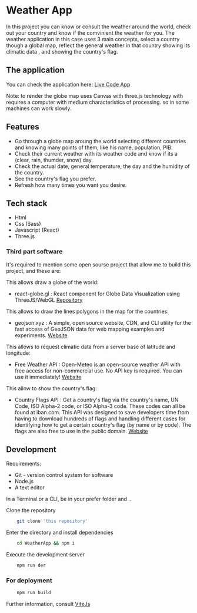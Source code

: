 # Weather App

In this project you can know or consult the weather around the world, check out your country and know if the comvinient the weather for you.
The weather application in this case uses 3 main concepts, select a country though a global map, reflect the general weather in that country showing its climatic data , and showing the country's flag.

## The application

You can check the application here: [Live Code App](https://rvjonh-weatherapp.netlify.app)

Note: to render the globe map uses Canvas with three.js technology with requires a computer with medium characteristics of processing. so in some machines can work slowly.

## Features

* Go through a globe map aroung the world selecting different countries and knowing many points of them, like his name, population, PIB.
* Check their current weather with its weather code and know if its a (clear, rain, thumder, snow) day.
* Check the actual date, general temperature, the day and the humidity of the country.
* See the country's flag you prefer.
* Refresh how many times you want you desire.

## Tech stack

* Html
* Css (Sass)
* Javascript (React)
* Three.js

### Third part software

It's required to mention some open sourse project that allow me to build this project, and these are:

This allows draw a globe of the world:

* react-globe.gl : React component for Globe Data Visualization using ThreeJS/WebGL
    [Repository](https://github.com/vasturiano/react-globe.gl)

This allows to draw the lines polygons in the map for the countries:

* geojson.xyz : A simple, open source website, CDN, and CLI utility for the fast access of GeoJSON data for web mapping examples and experiments.
    [Website](http://geojson.xyz/)

This allows to request climatic data from a server base of latitude and longitude:

* Free Weather API : Open-Meteo is an open-source weather API with free access for non-commercial use. No API key is required. You can use it immediately!
    [Website](https://open-meteo.com/)

This allow to show the country's flag:

* Country Flags API : Get a country's flag via the country's name, UN Code, ISO Alpha-2 code, or ISO Alpha-3 code. These codes can all be found at iban.com. This API was designed to save developers time from having to download hundreds of flags and handling different cases for identifying how to get a certain country's flag (by name or by code). The flags are also free to use in the public domain.
    [Website](https://www.countryflagsapi.com/)


## Development

Requirements:

* Git - version control system for software
* Node.js
* A text editor

In a Terminal or a CLI, be in your prefer folder and ..

Clone the repository

```bash
    git clone 'this repository'
```

Enter the directory and install dependencies

```bash
    cd WeatherApp && npm i
```

Execute the development server

```bash
    npm run der
```

### For deployment

```bash
    npm run build
```

Further information, consult [ViteJs](https://vitejs.dev/)
